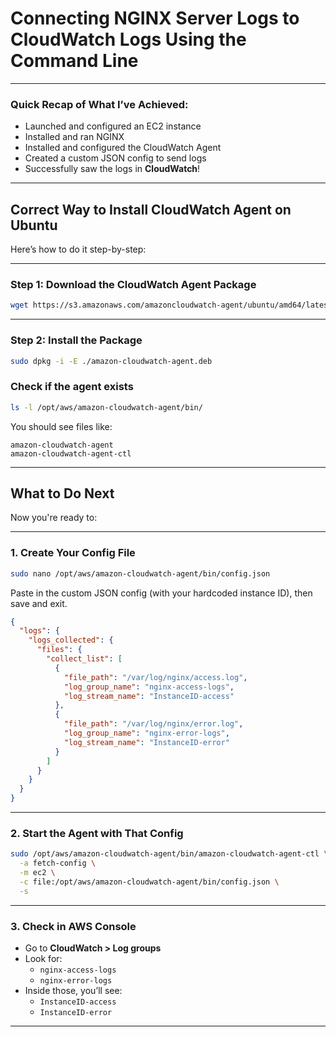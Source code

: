 # Connecting NGINX Server Logs to CloudWatch Logs Using the Command Line

---

### Quick Recap of What I’ve Achieved:

- Launched and configured an EC2 instance  
- Installed and ran NGINX  
- Installed and configured the CloudWatch Agent  
- Created a custom JSON config to send logs  
- Successfully saw the logs in **CloudWatch**!

---

## Correct Way to Install CloudWatch Agent on Ubuntu

Here’s how to do it step-by-step:

---

### Step 1: Download the CloudWatch Agent Package

```bash
wget https://s3.amazonaws.com/amazoncloudwatch-agent/ubuntu/amd64/latest/amazon-cloudwatch-agent.deb
```

---

### Step 2: Install the Package

```bash
sudo dpkg -i -E ./amazon-cloudwatch-agent.deb
```

### Check if the agent exists

```bash
ls -l /opt/aws/amazon-cloudwatch-agent/bin/
```

You should see files like:

```
amazon-cloudwatch-agent
amazon-cloudwatch-agent-ctl
```

---

## What to Do Next

Now you're ready to:

---

### 1. Create Your Config File

```bash
sudo nano /opt/aws/amazon-cloudwatch-agent/bin/config.json
```

Paste in the custom JSON config (with your hardcoded instance ID), then save and exit.

```json
{
  "logs": {
    "logs_collected": {
      "files": {
        "collect_list": [
          {
            "file_path": "/var/log/nginx/access.log",
            "log_group_name": "nginx-access-logs",
            "log_stream_name": "InstanceID-access"
          },
          {
            "file_path": "/var/log/nginx/error.log",
            "log_group_name": "nginx-error-logs",
            "log_stream_name": "InstanceID-error"
          }
        ]
      }
    }
  }
}
```

---

### 2. Start the Agent with That Config

```bash
sudo /opt/aws/amazon-cloudwatch-agent/bin/amazon-cloudwatch-agent-ctl \
  -a fetch-config \
  -m ec2 \
  -c file:/opt/aws/amazon-cloudwatch-agent/bin/config.json \
  -s
```

---

### 3. Check in AWS Console

- Go to **CloudWatch > Log groups**
- Look for:
  - `nginx-access-logs`
  - `nginx-error-logs`
- Inside those, you’ll see:
  - `InstanceID-access`
  - `InstanceID-error`

---
